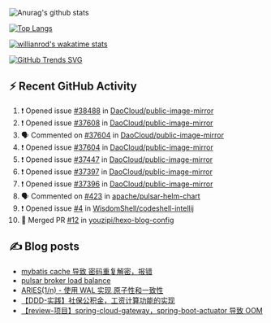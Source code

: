 ![Anurag's github stats](https://github-readme-stats.vercel.app/api?username=youzipi&show_icons=true)

[![Top Langs](https://github-readme-stats.vercel.app/api/top-langs/?username=youzipi&layout=compact)](https://github.com/anuraghazra/github-readme-stats)


[![willianrod's wakatime stats](https://github-readme-stats.vercel.app/api/wakatime?username=9dcf831f-e1e7-463e-822a-9241740bc1a1&layout=compact&langs_count=10)](https://github.com/anuraghazra/github-readme-stats)

[![GitHub Trends SVG](https://api.githubtrends.io/user/svg/youzipi/repos?time_range=one_year&loc_metric=changed&theme=classic)](https://githubtrends.io)

## ⚡ Recent GitHub Activity
<!--START_SECTION:activity-->
1. ❗ Opened issue [#38488](https://github.com/DaoCloud/public-image-mirror/issues/38488) in [DaoCloud/public-image-mirror](https://github.com/DaoCloud/public-image-mirror)
2. ❗ Opened issue [#37608](https://github.com/DaoCloud/public-image-mirror/issues/37608) in [DaoCloud/public-image-mirror](https://github.com/DaoCloud/public-image-mirror)
3. 🗣 Commented on [#37604](https://github.com/DaoCloud/public-image-mirror/issues/37604#issuecomment-2565075651) in [DaoCloud/public-image-mirror](https://github.com/DaoCloud/public-image-mirror)
4. ❗ Opened issue [#37604](https://github.com/DaoCloud/public-image-mirror/issues/37604) in [DaoCloud/public-image-mirror](https://github.com/DaoCloud/public-image-mirror)
5. ❗ Opened issue [#37447](https://github.com/DaoCloud/public-image-mirror/issues/37447) in [DaoCloud/public-image-mirror](https://github.com/DaoCloud/public-image-mirror)
6. ❗ Opened issue [#37397](https://github.com/DaoCloud/public-image-mirror/issues/37397) in [DaoCloud/public-image-mirror](https://github.com/DaoCloud/public-image-mirror)
7. ❗ Opened issue [#37396](https://github.com/DaoCloud/public-image-mirror/issues/37396) in [DaoCloud/public-image-mirror](https://github.com/DaoCloud/public-image-mirror)
8. 🗣 Commented on [#423](https://github.com/apache/pulsar-helm-chart/issues/423#issuecomment-2401412985) in [apache/pulsar-helm-chart](https://github.com/apache/pulsar-helm-chart)
9. ❗ Opened issue [#4](https://github.com/WisdomShell/codeshell-intellij/issues/4) in [WisdomShell/codeshell-intellij](https://github.com/WisdomShell/codeshell-intellij)
10. 🎉 Merged PR [#12](https://github.com/youzipi/hexo-blog-config/pull/12) in [youzipi/hexo-blog-config](https://github.com/youzipi/hexo-blog-config)
<!--END_SECTION:activity-->

## ✍️ Blog posts
<!-- BLOG-POST-LIST:START -->
- [mybatis cache 导致 密码重复解密，报错](http://youzipi.org/blog/2023/202303_mybatis_cache/)
- [pulsar broker load balance](http://youzipi.org/blog/2022/broker-load-balance/)
- [ARIES&lpar;1/n&rpar; - 使用 WAL 实现 原子性和一致性](http://youzipi.org/blog/2021/aries-1/)
- [【DDD-实践】社保公积金，工资计算功能的实现](http://youzipi.org/blog/2019/ddd-in-salary-calculation/)
- [【review-项目】spring-cloud-gateway，spring-boot-actuator 导致 OOM](http://youzipi.org/blog/2019/spring-boot-actuator-oom/)
<!-- BLOG-POST-LIST:END -->
